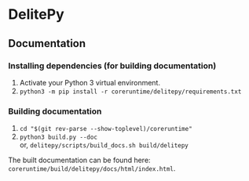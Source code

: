 <!-- DL_DOCS::WEBSITE_BLOCK_START
```{eval-rst}
:orphan:
```
DL_DOCS::WEBSITE_BLOCK_END -->

# DelitePy

## Documentation

### Installing dependencies (for building documentation)

1. Activate your Python 3 virtual environment.
2. `python3 -m pip install -r coreruntime/delitepy/requirements.txt`

### Building documentation

1. `cd "$(git rev-parse --show-toplevel)/coreruntime"`
2. `python3 build.py --doc`\
   or, `delitepy/scripts/build_docs.sh build/delitepy`

The built documentation can be found here: `coreruntime/build/delitepy/docs/html/index.html`.
